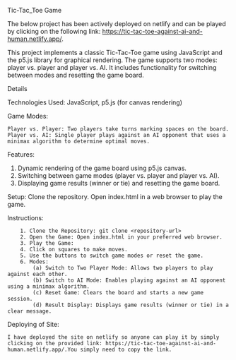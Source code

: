 Tic-Tac_Toe Game

The below project has been actively deployed on netlify and can be played by clicking on the following link: https://tic-tac-toe-against-ai-and-human.netlify.app/.

This project implements a classic Tic-Tac-Toe game using JavaScript and the p5.js library for graphical rendering. The game supports two modes: player vs. player and player vs. AI. It includes functionality for switching between modes and resetting the game board.

Details

Technologies Used: JavaScript, p5.js (for canvas rendering)

Game Modes:

	Player vs. Player: Two players take turns marking spaces on the board.	
	Player vs. AI: Single player plays against an AI opponent that uses a minimax algorithm to determine optimal moves.
Features:

1. Dynamic rendering of the game board using p5.js canvas.
2. Switching between game modes (player vs. player and player vs. AI).
3. Displaying game results (winner or tie) and resetting the game board.

Setup:
	Clone the repository.
	Open index.html in a web browser to play the game.

Instructions:

		1. Clone the Repository: git clone <repository-url>
		2. Open the Game: Open index.html in your preferred web browser.
		3. Play the Game:
		4. Click on squares to make moves.
		5. Use the buttons to switch game modes or reset the game.
		6. Modes:
			(a) Switch to Two Player Mode: Allows two players to play against each other.
			(b)	Switch to AI Mode: Enables playing against an AI opponent using a minimax algorithm.
			(c)	Reset Game: Clears the board and starts a new game session.
			(d)	Result Display: Displays game results (winner or tie) in a clear message.

Deploying of Site:

 	I have deployed the site on netlify so anyone can play it by simply clicking on the provided link: https://tic-tac-toe-against-ai-and-human.netlify.app/.You simply need to copy the link.
